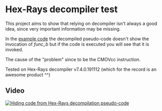 # Hex-Rays decompiler test

This project aims to show that relying on decompiler isn't always a good idea, since very important information may be missing.

In the <a href="https://github.com/enkomio/Misc/tree/master/Hex-Rays/main.asm">example code</a> the decompiled pseudo-code doesn't show the invocation of <i>func_b</i> but if the code is executed you will see that it is invoked.

The cause of the "problem" since to be the CMOVcc instruction.

Tested on Hex-Rays decompiler v7.4.0.191112 (which for the record is an awesome product ^^)

## Video

[![Hiding code from Hex-Rays decompilation pseudo-code](http://i3.ytimg.com/vi/LzDaOTOJkVU/hqdefault.jpg)](https://www.youtube.com/embed/LzDaOTOJkVU)

